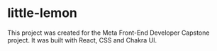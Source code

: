 # little-lemon

This project was created for the Meta Front-End Developer Capstone project.
It was built with React, CSS and Chakra UI.
